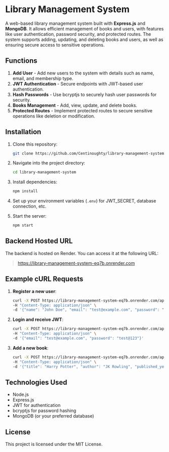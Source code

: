 # Library Management System

A web-based library management system built with **Express.js** and **MongoDB**. It allows efficient management of books and users, with features like user authentication, password security, and protected routes. The system supports adding, updating, and deleting books and users, as well as ensuring secure access to sensitive operations.

## **Functions**

1. **Add User** - Add new users to the system with details such as name, email, and membership type.
2. **JWT Authentication** - Secure endpoints with JWT-based user authentication.
3. **Hash Passwords** - Use bcryptjs to securely hash user passwords for security.
4. **Books Management** - Add, view, update, and delete books.
5. **Protected Routes** - Implement protected routes to secure sensitive operations like deletion or modification.

## **Installation**

1. Clone this repository:
    ```bash
    git clone https://github.com/Centinoughty/library-management-system.git
    ```

2. Navigate into the project directory:
    ```bash
    cd library-management-system
    ```

3. Install dependencies:
    ```bash
    npm install
    ```

4. Set up your environment variables (`.env`) for JWT_SECRET, database connection, etc.

5. Start the server:
    ```bash
    npm start
    ```

## **Backend Hosted URL**

The backend is hosted on Render. You can access it at the following URL:
> https://library-management-system-eq7b.onrender.com

## **Example cURL Requests**

1. **Register a new user**:
    ```bash
    curl -X POST https://library-management-system-eq7b.onrender.com/api/users/register \
    -H "Content-Type: application/json" \
    -d '{"name": "John Doe", "email": "test@example.com", "password": "test@123", "membershipType": "regular"}'
    ```

2. **Login and receive JWT**:
    ```bash
    curl -X POST https://library-management-system-eq7b.onrender.com/api/users/login \
    -H "Content-Type: application/json" \
    -d '{"email": "test@example.com", "password": "test@123"}'
    ```

3. **Add a new book**:
    ```bash
    curl -X POST https://library-management-system-eq7b.onrender.com/api/books/ \
    -H "Content-Type: application/json" \
    -d '{"title": "Harry Potter", "author": "JK Rowling", "published_year": 2000, "genre": "Fiction", "available_copies": 5}'
    ```


## **Technologies Used**
- Node.js
- Express.js
- JWT for authentication
- bcryptjs for password hashing
- MongoDB (or your preferred database)

## **License**
This project is licensed under the MIT License.
